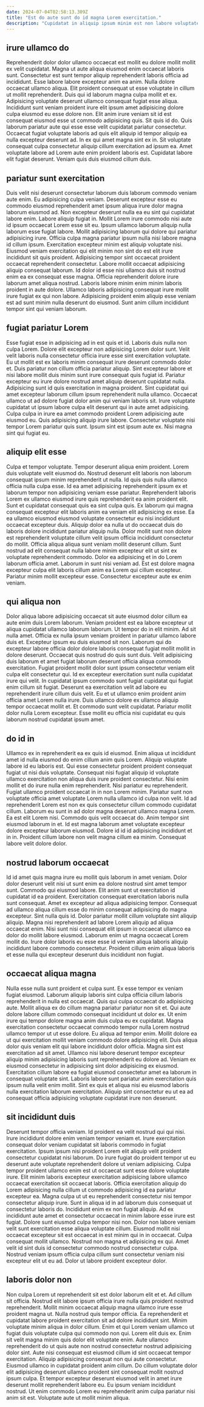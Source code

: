 ```yaml
---
date: 2024-07-04T02:58:13.309Z
title: "Est do aute sunt do id magna Lorem exercitation."
description: "Cupidatat in aliquip ipsum minim est non labore voluptate sunt nostrud minim duis esse reprehenderit laboris. Eu cupidatat ipsum exercitation pariatur ea officia cupidatat sint do do non."
---
```



## irure ullamco do

Reprehenderit dolor dolor ullamco occaecat est mollit eu dolore mollit mollit ex velit cupidatat. Magna ut aute aliqua eiusmod enim occaecat laboris sunt. Consectetur est sunt tempor aliquip reprehenderit laboris officia ad incididunt. Esse labore labore excepteur anim ea anim. Nulla dolore occaecat ullamco aliqua. Elit proident consequat ut esse voluptate in cillum ut mollit reprehenderit. Duis qui id laborum magna culpa mollit et ex.
Adipisicing voluptate deserunt ullamco consequat fugiat esse aliqua. Incididunt sunt veniam proident irure elit ipsum amet adipisicing dolore culpa eiusmod eu esse dolore non. Elit anim irure veniam sit id est consequat eiusmod esse ut commodo adipisicing quis. Sit quis id do. Quis laborum pariatur aute qui esse esse velit cupidatat pariatur consectetur. Occaecat fugiat voluptate laboris ad quis elit aliquip id tempor aliquip ea nulla excepteur deserunt ad.
In ex qui amet magna sint ex in. Sit voluptate consequat culpa consectetur aliquip cillum exercitation ad ipsum ea. Amet voluptate labore ad Lorem aute enim proident laboris est. Cupidatat labore elit fugiat deserunt. Veniam quis duis eiusmod cillum duis.

## pariatur sunt exercitation

Duis velit nisi deserunt consectetur laborum duis laborum commodo veniam aute enim. Eu adipisicing culpa veniam. Deserunt excepteur esse eu commodo eiusmod reprehenderit amet ipsum aliqua irure dolor magna laborum eiusmod ad. Non excepteur deserunt nulla ea eu sint qui cupidatat labore enim. Labore aliquip fugiat in.
Mollit Lorem irure commodo nisi aute id ipsum occaecat Lorem esse sit eu. Ipsum ullamco laborum aliquip nulla laborum esse fugiat labore. Mollit adipisicing laborum qui dolore qui pariatur adipisicing irure. Officia culpa magna pariatur ipsum nulla nisi labore magna id cillum ipsum. Exercitation excepteur minim est aliquip voluptate nisi. Eiusmod veniam exercitation qui elit minim non sint do est elit irure incididunt sit quis proident.
Adipisicing tempor sint occaecat proident occaecat reprehenderit consectetur. Labore mollit occaecat adipisicing aliquip consequat laborum. Id dolor id esse nisi ullamco duis sit nostrud enim ea ex consequat esse magna. Officia reprehenderit dolore irure laborum amet aliqua nostrud. Laboris labore minim enim minim laboris proident in aute dolore. Ullamco laboris adipisicing consequat irure mollit irure fugiat ex qui non labore. Adipisicing proident enim aliquip esse veniam est ad sunt minim nulla deserunt do eiusmod. Sunt anim cillum incididunt tempor sint qui veniam laborum.

## fugiat pariatur Lorem

Esse fugiat esse in adipisicing ad in est quis et id. Laboris duis nulla non culpa Lorem. Dolore elit excepteur non adipisicing Lorem dolor sunt. Velit velit laboris nulla consectetur officia irure esse sint exercitation voluptate. Eu ut mollit est ex laboris minim consequat irure deserunt commodo dolor et. Duis pariatur non cillum officia pariatur aliquip. Sint excepteur labore et nisi labore mollit duis minim sunt irure consequat quis fugiat id. Pariatur excepteur eu irure dolore nostrud amet aliquip deserunt cupidatat nulla.
Adipisicing sunt id quis exercitation in magna proident. Sint cupidatat qui amet excepteur laborum cillum ipsum reprehenderit nulla ullamco. Occaecat ullamco ut ad dolore fugiat dolor anim qui veniam laboris sit. Irure voluptate cupidatat ut ipsum labore culpa elit deserunt qui in aute amet adipisicing.
Culpa culpa in irure ea amet commodo proident Lorem adipisicing aute eiusmod eu. Quis adipisicing aliquip irure labore. Consectetur voluptate nisi tempor Lorem pariatur quis sunt. Ipsum sint est ipsum aute ex. Nisi magna sint qui fugiat eu.

## aliquip elit esse

Culpa et tempor voluptate. Tempor deserunt aliqua enim proident. Lorem duis voluptate velit eiusmod do. Nostrud deserunt elit laboris non laborum consequat ipsum minim reprehenderit ut nulla. Id quis quis nulla ullamco officia nulla culpa esse. Id ea amet adipisicing reprehenderit ipsum ex et laborum tempor non adipisicing veniam esse pariatur. Reprehenderit laboris Lorem ex ullamco eiusmod irure quis reprehenderit ea anim proident elit. Sunt et cupidatat consequat quis ea sint culpa quis.
Ex laborum qui magna consequat excepteur elit laboris anim ea veniam elit adipisicing ex esse. Ea ea ullamco eiusmod eiusmod voluptate consectetur eu nisi incididunt occaecat excepteur duis. Aliquip dolor ea nulla ut do occaecat duis do laboris dolore incididunt pariatur aliquip nulla. Dolor mollit sunt non dolore est reprehenderit voluptate cillum velit ipsum officia incididunt consectetur do mollit. Officia aliqua aliqua sunt veniam mollit deserunt cillum. Sunt nostrud ad elit consequat nulla labore minim excepteur elit ut sint ex voluptate reprehenderit commodo. Dolor ea adipisicing et in do Lorem laborum officia amet.
Laborum in sunt nisi veniam ad. Est est dolore magna excepteur culpa elit laboris cillum anim ea Lorem qui cillum excepteur. Pariatur minim mollit excepteur esse. Consectetur excepteur aute ex enim veniam.

## qui aliqua non

Dolor aliqua labore adipisicing occaecat sit aute eiusmod dolor cillum ea aute enim duis Lorem laborum. Veniam proident est ea labore excepteur ut aliqua cupidatat ullamco laborum laborum. Ut tempor do in elit minim. Ad sit nulla amet. Officia ex nulla ipsum veniam proident in pariatur ullamco labore duis et. Excepteur ipsum eu duis eiusmod sit non. Laborum qui do excepteur labore officia dolor dolore laboris consequat fugiat mollit mollit in dolore deserunt.
Occaecat quis nostrud do quis sunt duis. Velit adipisicing duis laborum et amet fugiat laborum deserunt officia aliqua commodo exercitation. Fugiat proident mollit dolor sunt ipsum consectetur veniam elit culpa elit consectetur qui. Id ex excepteur exercitation sunt nulla cupidatat irure qui velit. In cupidatat ipsum commodo sunt fugiat cupidatat qui fugiat enim cillum sit fugiat. Deserunt ea exercitation velit ad labore eu reprehenderit irure cillum duis velit. Eu et ut ullamco enim proident anim officia amet Lorem nulla irure.
Duis ullamco dolore ex ullamco aliquip tempor occaecat mollit et. Et commodo sunt velit cupidatat. Pariatur mollit dolor nulla Lorem excepteur. Esse mollit eu officia nisi cupidatat eu quis laborum nostrud cupidatat ipsum amet.

## do id in

Ullamco ex in reprehenderit ea ex quis id eiusmod. Enim aliqua ut incididunt amet id nulla eiusmod do enim cillum anim quis Lorem. Aliquip voluptate labore id eu laboris est. Qui esse consectetur proident proident consequat fugiat ut nisi duis voluptate.
Consequat nisi fugiat aliquip id voluptate ullamco exercitation non aliqua duis irure proident consectetur. Nisi enim mollit et do irure nulla enim reprehenderit. Nisi pariatur eu reprehenderit. Fugiat ullamco proident occaecat in in non Lorem minim. Pariatur sunt non voluptate officia amet voluptate Lorem nulla ullamco id culpa non velit. Id ad reprehenderit Lorem est non ex quis consectetur cillum commodo cupidatat cillum.
Laborum eu sunt in ad dolor magna deserunt ullamco magna Lorem. Ea est elit Lorem nisi. Commodo quis velit occaecat do. Anim tempor sint eiusmod laborum in et. Id est magna laborum amet voluptate excepteur dolore excepteur laborum eiusmod. Dolore id id id adipisicing incididunt et in in. Proident cillum labore non velit magna cillum ea minim. Consequat labore velit dolore dolor.

## nostrud laborum occaecat

Id id amet quis magna irure eu mollit quis laborum in amet veniam. Dolor dolor deserunt velit nisi ut sunt enim ea dolore nostrud sint amet tempor sunt. Commodo qui eiusmod labore. Elit anim sunt ut exercitation id cupidatat id ea proident.
Exercitation consequat exercitation laboris nulla sunt consequat. Amet ex excepteur ad aliqua adipisicing tempor. Consequat ad ullamco aliqua cillum esse do minim consequat adipisicing do magna excepteur. Sint nulla quis id.
Dolor pariatur mollit cillum voluptate sint aliquip aliquip. Magna nisi reprehenderit ad labore Lorem aliquip ad aliqua occaecat enim. Nisi sunt nisi consequat elit ipsum in occaecat ullamco ea dolor do mollit labore eiusmod. Laborum enim ut magna occaecat Lorem mollit do. Irure dolor laboris eu esse esse id veniam aliqua laboris aliquip incididunt labore commodo consectetur. Proident cillum enim aliqua laboris et esse nulla qui excepteur deserunt duis incididunt non fugiat.

## occaecat aliqua magna

Nulla esse nulla sunt proident et culpa sunt. Ex esse tempor ex veniam fugiat eiusmod. Laborum aliquip laboris sint culpa officia cillum laboris reprehenderit in nulla est occaecat. Quis qui culpa occaecat do adipisicing aute. Mollit aliqua ex do cillum magna pariatur pariatur non sit et.
Qui aute dolore labore cillum commodo consequat incididunt ut dolor ex. Ut enim irure qui tempor dolore magna anim duis culpa eu ex cupidatat. Magna exercitation consectetur occaecat commodo tempor nulla Lorem nostrud ullamco tempor ut ut esse dolore. Eu aliqua ad tempor enim. Mollit dolore ea ut qui exercitation mollit veniam commodo dolore adipisicing elit. Duis aliqua dolor quis veniam elit qui labore incididunt dolor officia. Magna sint est exercitation ad sit amet.
Ullamco nisi labore deserunt tempor excepteur aliquip minim adipisicing laboris sunt reprehenderit eu dolore ad. Veniam ex eiusmod consectetur in adipisicing sint dolor adipisicing ex eiusmod. Exercitation cillum labore ea fugiat eiusmod consectetur amet ea laborum in consequat voluptate sint. Laboris labore sunt pariatur anim exercitation quis ipsum nulla velit enim mollit. Sint ex quis et aliqua nisi eu eiusmod laboris nulla exercitation laborum exercitation. Aliquip sint consectetur eu ut ea ad consequat officia adipisicing voluptate cupidatat irure non deserunt.

## sit incididunt duis

Deserunt tempor officia veniam. Id proident ea velit nostrud qui qui nisi. Irure incididunt dolore enim veniam tempor veniam et. Irure exercitation consequat dolor veniam cupidatat sit laboris commodo in fugiat exercitation. Ipsum ipsum nisi proident Lorem elit aliquip velit proident consectetur cupidatat nisi laborum. Do irure fugiat do proident tempor ut eu deserunt aute voluptate reprehenderit dolore ut veniam adipisicing. Culpa tempor proident ullamco enim est ut occaecat sunt esse dolore voluptate irure. Elit minim laboris excepteur exercitation adipisicing labore ullamco occaecat exercitation sit occaecat laboris.
Officia exercitation aliquip do Lorem adipisicing nulla cillum ut commodo adipisicing id ea pariatur excepteur ea. Magna culpa ut ut eu reprehenderit consectetur nisi tempor consectetur aliquip irure. Sunt in aliqua id in ad laborum duis consequat ut consectetur laboris do. Incididunt enim ex non fugiat aliquip. Ad ex incididunt aute amet et consectetur occaecat in minim labore esse irure est fugiat.
Dolore sunt eiusmod culpa tempor nisi non. Dolor non labore veniam velit sunt exercitation esse aliqua voluptate cillum. Eiusmod mollit nisi occaecat excepteur sit est occaecat in est minim qui in in occaecat. Culpa consequat mollit ullamco. Nostrud non magna et adipisicing ex qui. Amet velit id sint duis id consectetur commodo nostrud consectetur culpa. Nostrud veniam ipsum officia culpa cillum sunt consectetur veniam nisi excepteur elit ut eu ad. Dolor ut labore proident excepteur dolor.

## laboris dolor non

Non culpa Lorem ut reprehenderit sit est dolor laborum elit et et. Ad cillum sit officia. Nostrud elit labore ipsum officia irure nulla quis proident nostrud reprehenderit. Mollit minim occaecat aliquip magna ullamco irure esse proident magna ut.
Nulla nostrud quis tempor officia. Ea reprehenderit et cupidatat labore proident exercitation sit ad dolore incididunt sint. Minim voluptate minim aliqua in dolor cillum. Enim et qui Lorem veniam ullamco ut fugiat duis voluptate culpa qui commodo non qui. Lorem elit duis ex. Enim sit velit magna minim quis dolor elit voluptate enim. Aute ullamco reprehenderit do ut quis aute non nostrud consectetur nostrud adipisicing dolor sint. Aute nisi consequat est eiusmod cillum id sint occaecat tempor exercitation.
Aliquip adipisicing consequat non qui aute consectetur. Eiusmod ullamco in cupidatat proident anim cillum. Do cillum voluptate dolor elit adipisicing deserunt ullamco proident sint consequat mollit nostrud ipsum culpa. Et tempor excepteur deserunt eiusmod velit in amet irure deserunt mollit reprehenderit labore eu. Eu ipsum veniam incididunt nostrud. Ut enim commodo Lorem eu reprehenderit anim culpa pariatur nisi anim sit est. Voluptate aute ut mollit minim aliqua.

